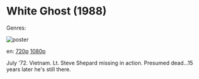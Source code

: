 # White Ghost (1988)

Genres: 

![poster](http://image.tmdb.org/t/p/w500/z56TlZOKOaAXl8e5YUb5hjAv3Qg.jpg)

en:
  [720p](magnet:?xt=urn:btih:39350F1B320793B8CE787AFD9C8E7D97D1F9CDE1&tr=udp://glotorrents.pw:6969/announce&tr=udp://tracker.opentrackr.org:1337/announce&tr=udp://torrent.gresille.org:80/announce&tr=udp://tracker.openbittorrent.com:80&tr=udp://tracker.coppersurfer.tk:6969&tr=udp://tracker.leechers-paradise.org:6969&tr=udp://p4p.arenabg.ch:1337&tr=udp://tracker.internetwarriors.net:1337)
  [1080p](magnet:?xt=urn:btih:C24C5A5DF05FC9CFDC8F8C3B0BE6A5D89D2C9DD0&tr=udp://glotorrents.pw:6969/announce&tr=udp://tracker.opentrackr.org:1337/announce&tr=udp://torrent.gresille.org:80/announce&tr=udp://tracker.openbittorrent.com:80&tr=udp://tracker.coppersurfer.tk:6969&tr=udp://tracker.leechers-paradise.org:6969&tr=udp://p4p.arenabg.ch:1337&tr=udp://tracker.internetwarriors.net:1337)
  


July '72. Vietnam. Lt. Steve Shepard missing in action. Presumed dead...15 years later he's still there.